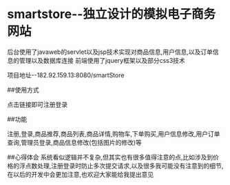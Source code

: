 # smartstore--独立设计的模拟电子商务网站

后台使用了javaweb的servlet以及jsp技术实现对商品信息,用户信息,以及订单信息的管理以及数据库连接
前端使用了jquery框架以及部分css3技术


项目地址--182.92.159.13:8080/smartStore

 ##使用方式 

点击链接即可注册登录
 
 ##功能
 
 注册,登录,商品推荐,商品列表,商品详情,购物车,下单购买,用户信息修改,用户订单查询,管理员登录,商品信息修改(包括图片的修改)等
 
 ##心得体会
 系统看似逻辑并不复杂,但其实也有很多值得注意的点,比如涉及到价格的浮点数处理,注册登录时防止多次提交请求,以及很多我可能没有注意到的细节,在以后的开发中会更加注意,也欢迎大家能给我提出意见
